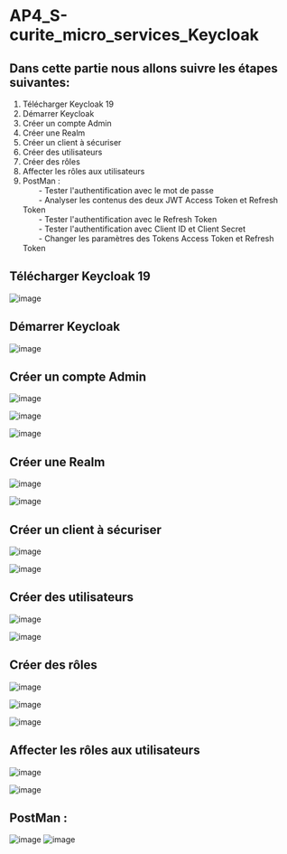 # AP4_S-curite_micro_services_Keycloak

## Dans cette partie nous allons suivre les étapes suivantes: 
1. Télécharger Keycloak 19<br>
2. Démarrer Keycloak<br>
3. Créer un compte Admin<br>
4. Créer une Realm<br>
5. Créer un client à sécuriser<br>
6. Créer des utilisateurs<br>
7. Créer des rôles<br>
8. Affecter les rôles aux utilisateurs<br>
9. PostMan :<br>
&ensp;&ensp;&ensp;&ensp;- Tester l'authentification avec le mot de passe<br>
&ensp;&ensp;&ensp;&ensp;- Analyser les contenus des deux JWT Access Token et Refresh Token<br>
&ensp;&ensp;&ensp;&ensp;- Tester l'authentification avec le Refresh Token<br>
&ensp;&ensp;&ensp;&ensp;- Tester l'authentification avec Client ID et Client Secret<br>
&ensp;&ensp;&ensp;&ensp;- Changer les paramètres des Tokens Access Token et Refresh Token<br>

## Télécharger Keycloak 19

![image](https://user-images.githubusercontent.com/84138772/209473277-285af1d6-2ee9-48be-842c-a0bfc27d1e37.png)

## Démarrer Keycloak

![image](https://user-images.githubusercontent.com/84138772/209473613-4ef51ff0-ba4a-4816-93e1-b1d129a0b0ac.png)


## Créer un compte Admin

![image](https://user-images.githubusercontent.com/84138772/209473638-ef484e89-4767-436a-92f9-200fa5de7e5c.png)

![image](https://user-images.githubusercontent.com/84138772/209473660-0d1c80ea-f09e-4335-879f-6450c15be26f.png)

![image](https://user-images.githubusercontent.com/84138772/209473677-9da5a33c-3545-43de-97b6-084085d7b800.png)

## Créer une Realm

![image](https://user-images.githubusercontent.com/84138772/209473708-4b168b08-3801-410b-9d4b-835e629cd222.png)

![image](https://user-images.githubusercontent.com/84138772/209473722-6c991ef0-44c8-4f8f-8d04-f7fef4301f48.png)


## Créer un client à sécuriser

![image](https://user-images.githubusercontent.com/84138772/209473740-6eb38397-ad6d-443c-b97e-3dad10ecdd7d.png)

![image](https://user-images.githubusercontent.com/84138772/209473748-791f5fae-30ed-4a70-b6b9-cf0bb82d134a.png)


## Créer des utilisateurs

![image](https://user-images.githubusercontent.com/84138772/209473771-bb4caa36-556c-455b-bcc9-8264cb3aa6f1.png)

![image](https://user-images.githubusercontent.com/84138772/209473795-e763150a-27f3-46d3-92ab-ee171cd75c9c.png)



## Créer des rôles

![image](https://user-images.githubusercontent.com/84138772/209473804-43de8b74-5062-408c-87f0-9aea3ab05300.png)

![image](https://user-images.githubusercontent.com/84138772/209473831-01bd3574-223c-4eb3-829f-905e7d3e5131.png)

![image](https://user-images.githubusercontent.com/84138772/209473836-b59205b0-8547-427c-bc3d-7c29015dcd76.png)


## Affecter les rôles aux utilisateurs

![image](https://user-images.githubusercontent.com/84138772/209473900-4c1baa03-6e4d-4ed3-a5d3-76c8d4c34796.png)

![image](https://user-images.githubusercontent.com/84138772/209473905-7839342f-0dc1-46c3-9b70-5ebbc6956bbe.png)



## PostMan : 

![image](https://user-images.githubusercontent.com/84138772/209475192-361074f3-2b22-40b2-9a10-02ff87b66467.png)
![image](https://user-images.githubusercontent.com/84138772/209475199-409a498a-ec89-468f-b4ea-4c957ed3acf6.png)




